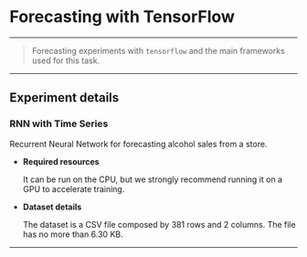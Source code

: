# **Forecasting with TensorFlow**
---
> Forecasting experiments with `tensorflow`  and the main frameworks used for this task.
----------

## Experiment details

### **RNN with Time Series** 

Recurrent Neural Network for forecasting alcohol sales from a store.

- **Required resources** 

    It can be run on the CPU, but we strongly recommend running it on a GPU to accelerate training.

- **Dataset details** 

    The dataset is a CSV file composed by 381 rows and 2 columns. The file has no more than 6.30 KB.

---